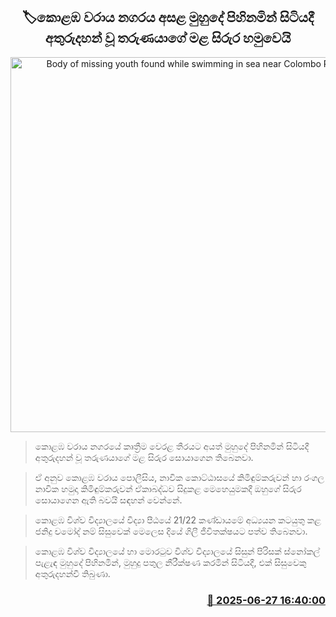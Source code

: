 <p align='center'><b><h2 align='center' title='Body of missing youth found while swimming in sea near Colombo Port City'>🏷කොළඹ වරාය නගරය අසළ මුහුදේ පිහිනමින් සිටියදී අතුරුදහන් වූ තරුණයාගේ මළ සිරුර හමුවෙයි</h2></b></p>
<p align='center'><img src='https://helakuru.sgp1.cdn.digitaloceanspaces.com/esana/images/lib/death[1].jpg' width='600' alt='Body of missing youth found while swimming in sea near Colombo Port City'></p>

> කොළඹ වරාය නගරයේ කෘත්‍රීම වෙරළ තීරයට අයත් මුහුදේ පිහිනමින් සිටියදී අතුරුදහන් වූ තරුණයාගේ මළ සිරුර සොයාගෙන තිබෙනවා.

> ඒ අනුව කොළඹ වරාය පොලීසිය, නාවික කොට්ඨාසයේ කිමිඳුම්කරුවන් හා රංගල නාවික හමුදා කිමිඳුම්කරුවන් ඒකාබද්ධව සිදුකළ මෙහෙයුමකදී ඔහුගේ සිරුර සොයාගෙන ඇති බවයි සඳහන් වෙන්නේ.

> කොළඹ විශ්ව විද්‍යාලයේ විද්‍යා පීඨයේ 21/22 කණ්ඩායමේ අධ්‍යයන කටයුතු කළ ජනිදු චමෝද් නම් සිසුවෙක් මෙලෙස දියේ ගිලී ජීවිතක්ෂයට පත්ව තිබෙනවා.

> කොළඹ විශ්ව විද්‍යාලයේ හා මොරටුව විශ්ව විද්‍යාලයේ සිසුන් පිරිසක් ස්නෝකල් පැළැඳ මුහුදේ පිහිනමින්, මුහුදු පතුල නීරීක්ෂණ කරමින් සිටියදී, එක් සිසුවෙකු අතුරුදහන්වී තිබුණා.



<h3 align='right'><a href='https://www.helakuru.lk/esana/p/111415/'>📅 2025-06-27 16:40:00</a></h3>

